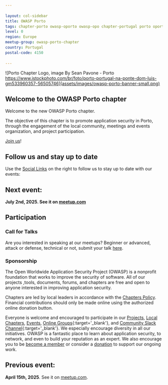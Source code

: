```yaml
---

layout: col-sidebar
title: OWASP Porto
tags: chapter-porto owasp-oporto owasp-opo chapter-portugal porto oporto portugal 
level: 0
region: Europe
meetup-group: owasp-porto-chapter
country: Portugal
postal-code: 4150

---
```

<!-- rebuild 1 -->

![Porto Chapter Logo, image By Sean Pavone - Porto https://www.istockphoto.com/br/foto/porto-portugal-na-ponte-dom-luis-gm533960357-56505746](assets/images/owasp-porto-banner-small.png)

## Welcome to the OWASP Porto chapter
Welcome to the new OWASP Porto chapter. 

The objective of this chapter is to promote application security in Porto, through the engagement of the local community, meetings and events organization, and project participation.

[Join us](https://owasp.org/membership)!

## Follow us and stay up to date

Use the [Social Links](#social-links) on the right to follow us to stay up to date with our events:

## Next event:

**July 2nd, 2025. See it on [meetup.com](https://www.meetup.com/owasp-porto/events/308237455/)**

## Participation

### Call for Talks

Are you interested in speaking at our meetups? 
Beginner or advanced, attack or defense, technical or not, submit your talk [here](https://forms.gle/4BagP8fuBgBvdy1Y9).

### Sponsorship

The Open Worldwide Application Security Project (OWASP) is a nonprofit foundation that works to improve the security of software. All of our projects ,tools, documents, forums, and chapters are free and open to anyone interested in improving application security.

Chapters are led by local leaders in accordance with the [Chapters Policy](/www-policy/operational/chapters). Financial contributions should only be made online using the authorized online donation button.

Everyone is welcome and encouraged to participate in our [Projects](/projects/), [Local Chapters](/chapters/), [Events](/events/), [Online Groups](https://groups.google.com/a/owasp.com/){:target='_blank'}, and [Community Slack Channel](https://owasp.slack.com/){:target='_blank'}. We especially encourage diversity in all our initiatives. OWASP is a fantastic place to learn about application security, to network, and even to build your reputation as an expert. We also encourage you to be [become a member](/membership/) or consider a [donation](/donate/) to support our ongoing work.


## Previous event:

**April 15th, 2025**. See it on [meetup.com](https://www.meetup.com/owasp-porto/events/306568932).

